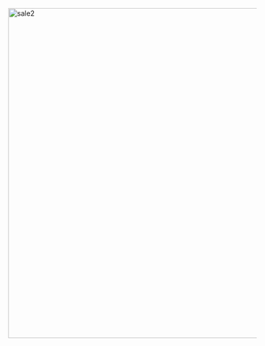 <img width="670" alt="sale2" src="https://github.com/ankita-patil58/sale_dashboard_2/assets/169636828/c24ec677-49b9-4bf5-a23d-f2f3e7d609a9">
